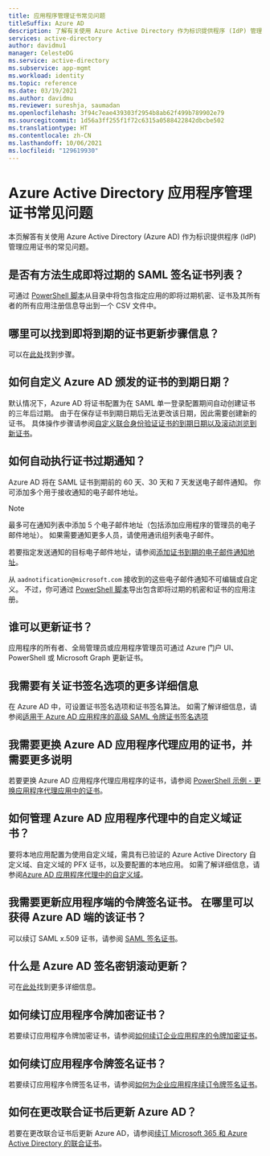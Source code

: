 ```yaml
---
title: 应用程序管理证书常见问题
titleSuffix: Azure AD
description: 了解有关使用 Azure Active Directory 作为标识提供程序 (IdP) 管理应用证书的常见问题解答 (FAQ)。
services: active-directory
author: davidmu1
manager: CelesteDG
ms.service: active-directory
ms.subservice: app-mgmt
ms.workload: identity
ms.topic: reference
ms.date: 03/19/2021
ms.author: davidmu
ms.reviewer: sureshja, saumadan
ms.openlocfilehash: 3f94c7eae439303f2954b8ab62f499b789902e79
ms.sourcegitcommit: 1d56a3ff255f1f72c6315a0588422842dbcbe502
ms.translationtype: HT
ms.contentlocale: zh-CN
ms.lasthandoff: 10/06/2021
ms.locfileid: "129619930"
---
```

# <a name="azure-active-directory-application-management-certificates-frequently-asked-questions"></a>Azure Active Directory 应用程序管理证书常见问题

本页解答有关使用 Azure Active Directory (Azure AD) 作为标识提供程序 (IdP) 管理应用证书的常见问题。

## <a name="is-there-a-way-to-generate-a-list-of-expiring-saml-signing-certificates"></a>是否有方法生成即将过期的 SAML 签名证书列表？

可通过 [PowerShell 脚本](app-management-powershell-samples.md)从目录中将包含指定应用的即将过期机密、证书及其所有者的所有应用注册信息导出到一个 CSV 文件中。

## <a name="where-can-i-find-the-information-about-soon-to-expire-certificates-renewal-steps"></a>哪里可以找到即将到期的证书更新步骤信息？

可以在[此处](manage-certificates-for-federated-single-sign-on.md#renew-a-certificate-that-will-soon-expire)找到步骤。

## <a name="how-can-i-customize-the-expiration-date-for-the-certificates-issued-by-azure-ad"></a>如何自定义 Azure AD 颁发的证书的到期日期？

默认情况下，Azure AD 将证书配置为在 SAML 单一登录配置期间自动创建证书的三年后过期。 由于在保存证书到期日期后无法更改该日期，因此需要创建新的证书。 具体操作步骤请参阅[自定义联合身份验证证书的到期日期以及滚动浏览到新证书](manage-certificates-for-federated-single-sign-on.md#customize-the-expiration-date-for-your-federation-certificate-and-roll-it-over-to-a-new-certificate)。

## <a name="how-can-i-automate-the-certificates-expiration-notifications"></a>如何自动执行证书过期通知？

Azure AD 将在 SAML 证书到期前的 60 天、30 天和 7 天发送电子邮件通知。 你可添加多个用于接收通知的电子邮件地址。

> [!NOTE]
> 最多可在通知列表中添加 5 个电子邮件地址（包括添加应用程序的管理员的电子邮件地址）。 如果需要通知更多人员，请使用通讯组列表电子邮件。

若要指定发送通知的目标电子邮件地址，请参阅[添加证书到期的电子邮件通知地址](manage-certificates-for-federated-single-sign-on.md#add-email-notification-addresses-for-certificate-expiration)。

从 `aadnotification@microsoft.com` 接收到的这些电子邮件通知不可编辑或自定义。 不过，你可通过 [PowerShell 脚本](app-management-powershell-samples.md)导出包含即将过期的机密和证书的应用注册。

## <a name="who-can-update-the-certificates"></a>谁可以更新证书？

应用程序的所有者、全局管理员或应用程序管理员可通过 Azure 门户 UI、PowerShell 或 Microsoft Graph 更新证书。

## <a name="i-need-more-details-about-certificate-signing-options"></a>我需要有关证书签名选项的更多详细信息

在 Azure AD 中，可设置证书签名选项和证书签名算法。 如需了解详细信息，请参阅[适用于 Azure AD 应用程序的高级 SAML 令牌证书签名选项](certificate-signing-options.md)

## <a name="i-need-to-replace-the-certificate-for-azure-ad-application-proxy-applications-and-need-more-instructions"></a>我需要更换 Azure AD 应用程序代理应用的证书，并需要更多说明

若要更换 Azure AD 应用程序代理应用程序的证书，请参阅 [PowerShell 示例 - 更换应用程序代理应用中的证书](../app-proxy/scripts/powershell-get-custom-domain-replace-cert.md)。

## <a name="how-do-i-manage-certificates-for-custom-domains-in-azure-ad-application-proxy"></a>如何管理 Azure AD 应用程序代理中的自定义域证书？

要将本地应用配置为使用自定义域，需具有已验证的 Azure Active Directory 自定义域、自定义域的 PFX 证书，以及要配置的本地应用。 如需了解详细信息，请参阅[Azure AD 应用程序代理中的自定义域](../app-proxy/application-proxy-configure-custom-domain.md)。

## <a name="i-need-to-update-the-token-signing-certificate-on-the-application-side-where-can-i-get-it-on-azure-ad-side"></a>我需要更新应用程序端的令牌签名证书。 在哪里可以获得 Azure AD 端的该证书？

可以续订 SAML x.509 证书，请参阅 [SAML 签名证书](configure-saml-single-sign-on.md#saml-signing-certificate)。

## <a name="what-is-azure-ad-signing-key-rollover"></a>什么是 Azure AD 签名密钥滚动更新？

可在[此处](../develop/active-directory-signing-key-rollover.md)找到更多详细信息。

## <a name="how-do-i-renew-application-token-encryption-certificate"></a>如何续订应用程序令牌加密证书？

若要续订应用程序令牌加密证书，请参阅[如何续订企业应用程序的令牌加密证书](howto-saml-token-encryption.md)。

## <a name="how-do-i-renew-application-token-signing-certificate"></a>如何续订应用程序令牌签名证书？

若要续订应用程序令牌签名证书，请参阅[如何为企业应用程序续订令牌签名证书](manage-certificates-for-federated-single-sign-on.md)。

## <a name="how-do-i-update-azure-ad-after-changing-my-federation-certificates"></a>如何在更改联合证书后更新 Azure AD？

若要在更改联合证书后更新 Azure AD，请参阅[续订 Microsoft 365 和 Azure Active Directory 的联合证书](../hybrid/how-to-connect-fed-o365-certs.md)。

